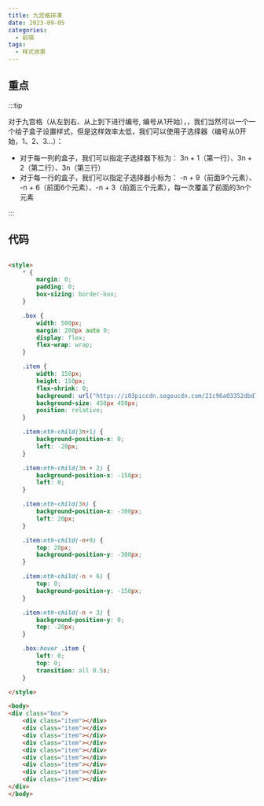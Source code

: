```yaml
---
title: 九宫格拼凑
date: 2023-09-05
categories:
  - 前端
tags:
  - 样式效果
---
```


## 重点

:::tip

对于九宫格（从左到右、从上到下进行编号, 编号从1开始），，我们当然可以一个一个给子盒子设置样式，但是这样效率太低，我们可以使用子选择器（编号从0开始，1、2、3...）：

* 对于每一列的盒子，我们可以指定子选择器下标为： 3n + 1（第一行）、3n + 2（第二行）、3n（第三行）
* 对于每一行的盒子，我们可以指定子选择器小标为： -n + 9（前面9个元素）、 -n + 6（前面6个元素）、-n + 3（前面三个元素），每一次覆盖了前面的3n个元素

:::

## 代码

```html

<style>
    * {
        margin: 0;
        padding: 0;
        box-sizing: border-box;
    }

    .box {
        width: 500px;
        margin: 200px auto 0;
        display: flex;
        flex-wrap: wrap;
    }

    .item {
        width: 150px;
        height: 150px;
        flex-shrink: 0;
        background: url("https://i03piccdn.sogoucdn.com/21c96a03352dbd7d");
        background-size: 450px 450px;
        position: relative;
    }

    .item:nth-child(3n+1) {
        background-position-x: 0;
        left: -20px;
    }

    .item:nth-child(3n + 2) {
        background-position-x: -150px;
        left: 0;
    }

    .item:nth-child(3n) {
        background-position-x: -300px;
        left: 20px;
    }

    .item:nth-child(-n+9) {
        top: 20px;
        background-position-y: -300px;
    }

    .item:nth-child(-n + 6) {
        top: 0;
        background-position-y: -150px;
    }

    .item:nth-child(-n + 3) {
        background-position-y: 0;
        top: -20px;
    }

    .box:hover .item {
        left: 0;
        top: 0;
        transition: all 0.5s;
    }

</style>

<body>
<div class="box">
    <div class="item"></div>
    <div class="item"></div>
    <div class="item"></div>
    <div class="item"></div>
    <div class="item"></div>
    <div class="item"></div>
    <div class="item"></div>
    <div class="item"></div>
    <div class="item"></div>
</div>
</body>
```